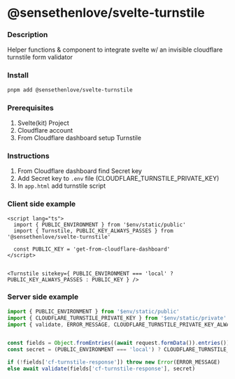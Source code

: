 # @sensethenlove/svelte-turnstile


### Description
Helper functions & component to integrate svelte w/ an invisible cloudflare turnstile form validator


### Install
```bash
pnpm add @sensethenlove/svelte-turnstile
```

### Prerequisites
1. Svelte(kit) Project
1. Cloudflare account
1. From Cloudflare dashboard setup Turnstile

### Instructions
1. From Cloudflare dashboard find Secret key
1. Add Secret key to `.env` file (CLOUDFLARE_TURNSTILE_PRIVATE_KEY)
1. In `app.html` add turnstile script

### Client side example
```svelte
<script lang="ts">
  import { PUBLIC_ENVIRONMENT } from '$env/static/public'
  import { Turnstile, PUBLIC_KEY_ALWAYS_PASSES } from '@sensethenlove/svelte-turnstile'

  const PUBLIC_KEY = 'get-from-cloudflare-dashboard'
</script>


<Turnstile sitekey={ PUBLIC_ENVIRONMENT === 'local' ? PUBLIC_KEY_ALWAYS_PASSES : PUBLIC_KEY } />
```

### Server side example
```ts
import { PUBLIC_ENVIRONMENT } from '$env/static/public'
import { CLOUDFLARE_TURNSTILE_PRIVATE_KEY } from '$env/static/private'
import { validate, ERROR_MESSAGE, CLOUDFLARE_TURNSTILE_PRIVATE_KEY_ALWAYS_PASSES } from '@sensethenlove/svelte-turnstile'


const fields = Object.fromEntries((await request.formData()).entries())
const secret = (PUBLIC_ENVIRONMENT === 'local') ? CLOUDFLARE_TURNSTILE_PRIVATE_KEY_ALWAYS_PASSES : CLOUDFLARE_TURNSTILE_PRIVATE_KEY

if (!fields['cf-turnstile-response']) throw new Error(ERROR_MESSAGE)
else await validate(fields['cf-turnstile-response'], secret)
```
